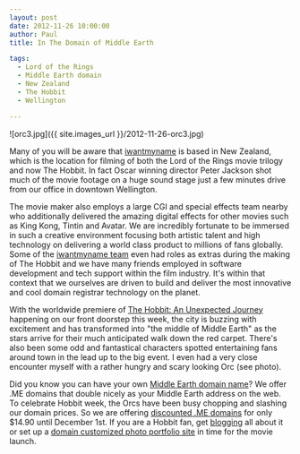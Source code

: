 ```yaml
---
layout: post
date: 2012-11-26 10:00:00
author: Paul
title: In The Domain of Middle Earth 

tags:
  - Lord of the Rings
  - Middle Earth domain
  - New Zealand
  - The Hobbit
  - Wellington

---
```


![orc3.jpg]({{ site.images_url }}/2012-11-26-orc3.jpg)

Many of you will be aware that [iwantmyname](https://iwantmyname.com/) is based in New Zealand, which is the location for filming of both the Lord of the Rings movie trilogy and now The Hobbit. In fact Oscar winning director Peter Jackson shot much of the movie footage on a huge sound stage just a few minutes drive from our office in downtown Wellington. 

The movie maker also employs a large CGI and special effects team nearby who additionally delivered the amazing digital effects for other movies such as King Kong, Tintin and Avatar. We are incredibly fortunate to be immersed in such a creative environment focusing both artistic talent and high technology on delivering a world class product to millions of fans globally. Some of the [iwantmyname team](https://iwantmyname.com/about)
 even had roles as extras during the making of The Hobbit and we have 
many friends employed in software development and tech support within 
the film industry. It's within that context that we ourselves are driven to build and deliver the most innovative and cool domain registrar technology on the planet. 

With the worldwide premiere of [The Hobbit: An Unexpected Journey](http://www.thehobbit.com/) happening on our front doorstep this week, the city is buzzing with excitement and has transformed into "the middle of Middle Earth" as the stars arrive for their much anticipated walk down the red carpet. There's also been some odd and fantastical characters spotted entertaining fans around town in the lead up to the big event. I even had a very close encounter myself with a rather hungry and scary looking Orc (see photo).

Did you know you can have your own [Middle Earth domain name](https://iwantmyname.com/domains/me-montenegrean-domain-name-registration-for-montenegro)? We offer .ME domains that double nicely as your Middle Earth address on the web. To celebrate Hobbit week, the Orcs have been busy chopping and slashing our domain prices. So we are offering [discounted .ME domains](https://iwantmyname.com/domains/me-montenegrean-domain-name-registration-for-montenegro) for only $14.90 until December 1st. If you are a Hobbit fan, get [blogging](https://iwantmyname.com/services/blog-hosting/) all about it or set up a [domain customized photo portfolio site](https://iwantmyname.com/services/portfolio-hosting/) in time for the movie launch.
